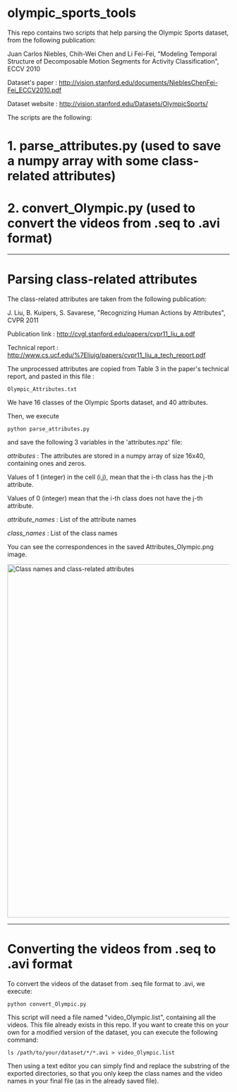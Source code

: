 # olympic_sports_tools

This repo contains two scripts that help parsing the Olympic Sports dataset, from the following publication:

Juan Carlos Niebles, Chih-Wei Chen and Li Fei-Fei, "Modeling Temporal Structure of Decomposable Motion Segments for Activity Classification", ECCV 2010

Dataset's paper : http://vision.stanford.edu/documents/NieblesChenFei-Fei_ECCV2010.pdf

Dataset website : http://vision.stanford.edu/Datasets/OlympicSports/

The scripts are the following:

# 1. parse_attributes.py (used to save a numpy array with some class-related attributes)

# 2. convert_Olympic.py (used to convert the videos from .seq to .avi format)

----------------------------------

# Parsing class-related attributes

The class-related attributes are taken from the following publication:

J. Liu, B. Kuipers, S. Savarese, "Recognizing Human Actions by Attributes", CVPR 2011

Publication link : http://cvgl.stanford.edu/papers/cvpr11_liu_a.pdf

Technical report : http://www.cs.ucf.edu/%7Eliujg/papers/cvpr11_liu_a_tech_report.pdf

The unprocessed attributes are copied from Table 3 in the paper's technical report, and pasted in this file :
```
Olympic_Attributes.txt
```

We have 16 classes of the Olympic Sports dataset, and 40 attributes.

Then, we execute
```
python parse_attributes.py
```
and save the following 3 variables in the 'attributes.npz' file:

*attributes* :
The attributes are stored in a numpy array of size 16x40, containing ones and zeros.

Values of 1 (integer) in the cell (i,j), mean that the i-th class has the j-th attribute.

Values of 0 (integer) mean that the i-th class does not have the j-th attribute.

*attribute_names* :
List of the attribute names

*class_names* :
List of the class names

You can see the correspondences in the saved Attributes_Olympic.png image.

<p>
  <img src="https://github.com/gzoumpourlis/olympic_sports_tools/raw/master/Attributes_Olympic.png" width="800" title="Class names and class-related attributes">
</p>


----------------------------------

# Converting the videos from .seq to .avi format

To convert the videos of the dataset from .seq file format to .avi, we execute:
```
python convert_Olympic.py
```

This script will need a file named "video_Olympic.list", containing all the videos. This file already exists in this repo.
If you want to create this on your own for a modified version of the dataset, you can execute the following command:
```
ls /path/to/your/dataset/*/*.avi > video_Olympic.list
```
Then using a text editor you can simply find and replace the substring of the exported directories, so that you only keep the class names and the video names in your final file (as in the already saved file).
